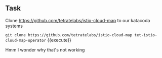 ## Task

Clone https://github.com/tetratelabs/istio-cloud-map to our katacoda systems

`git clone https://github.com/tetratelabs/istio-cloud-map tet-istio-cloud-map-operator` {{execute}}

Hmm I wonder why that's not working 

